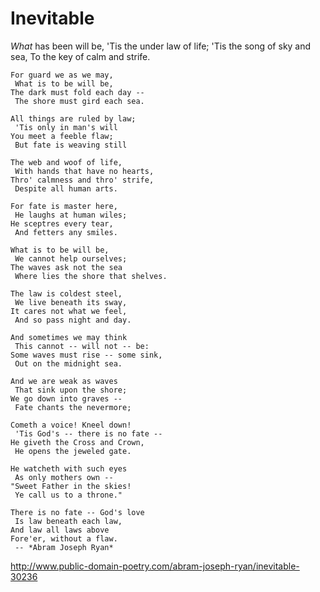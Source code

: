  # Inevitable
 
 _What_ has been will be,
     'Tis the under law of life;
    'Tis the song of sky and sea,
     To the key of calm and strife.

    For guard we as we may,
     What is to be will be,
    The dark must fold each day --
     The shore must gird each sea.

    All things are ruled by law;
     'Tis only in man's will
    You meet a feeble flaw;
     But fate is weaving still

    The web and woof of life,
     With hands that have no hearts,
    Thro' calmness and thro' strife,
     Despite all human arts.

    For fate is master here,
     He laughs at human wiles;
    He sceptres every tear,
     And fetters any smiles.

    What is to be will be,
     We cannot help ourselves;
    The waves ask not the sea
     Where lies the shore that shelves.

    The law is coldest steel,
     We live beneath its sway,
    It cares not what we feel,
     And so pass night and day.

    And sometimes we may think
     This cannot -- will not -- be:
    Some waves must rise -- some sink,
     Out on the midnight sea.

    And we are weak as waves
     That sink upon the shore;
    We go down into graves --
     Fate chants the nevermore;

    Cometh a voice! Kneel down!
     'Tis God's -- there is no fate --
    He giveth the Cross and Crown,
     He opens the jeweled gate.

    He watcheth with such eyes
     As only mothers own --
    "Sweet Father in the skies!
     Ye call us to a throne."

    There is no fate -- God's love
     Is law beneath each law,
    And law all laws above
    Fore'er, without a flaw.
     -- *Abram Joseph Ryan*
http://www.public-domain-poetry.com/abram-joseph-ryan/inevitable-30236
